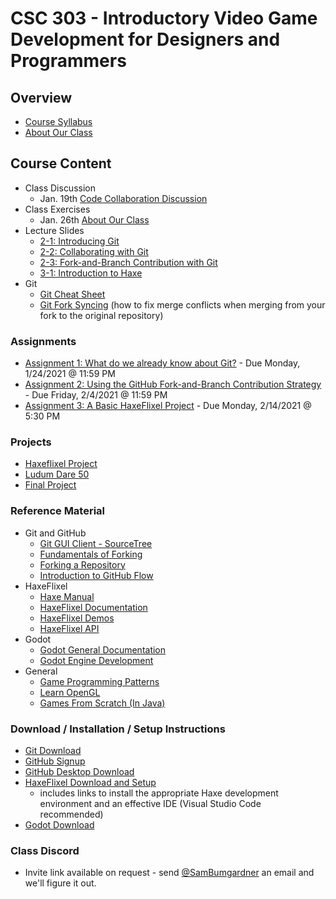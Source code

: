 # CSC 303 - Introductory Video Game Development for Designers and Programmers

## Overview
 * [Course Syllabus](syllabus.md)
 * [About Our Class](about_our_class.md)

## Course Content
 * Class Discussion
   * Jan. 19th [Code Collaboration Discussion](lectures/class_discussion/code_collaboration_strategies.md)
 * Class Exercises
   * Jan. 26th [About Our Class](lectures/exercises/e1_about_our_class.md)
 * Lecture Slides
   * [2-1: Introducing Git](https://docs.google.com/presentation/d/1mGX1zADfTeWzc-_-zPXXvip5MkeFmzGTAX3hMSvDYXY/edit?usp=sharing)
   * [2-2: Collaborating with Git](https://docs.google.com/presentation/d/1fWNFHAkDh2oXK_qIt8i9iSiDnyxicIRgQKlp-VgyYDY/edit?usp=sharing)
   * [2-3: Fork-and-Branch Contribution with Git](https://docs.google.com/presentation/d/1kDT7THm1McMEHkb7dtivV_1u5yDohQHhODZqOeO9hsY/edit?usp=sharing)
   * [3-1: Introduction to Haxe](https://docs.google.com/presentation/d/1vGgZyPblcR40ZwNqnSl1biyXQIarP_rFbfpXRBvdOVc/edit?usp=sharing)
 * Git
   * [Git Cheat Sheet](lectures/git/git_cheat_sheet.md)
   * [Git Fork Syncing](lectures/git/git_fork_syncing.md) (how to fix merge conflicts when merging from your fork to the original repository)

### Assignments
 * [Assignment 1: What do we already know about Git?](assignments/a1_git_review.md) -
   Due Monday, 1/24/2021 @ 11:59 PM
 * [Assignment 2: Using the GitHub Fork-and-Branch Contribution Strategy](assignments/a2_git_fork_contribution.md) - 
   Due Friday, 2/4/2021 @ 11:59 PM
 * [Assignment 3: A Basic HaxeFlixel Project](assignments/a3_basic_flixel_project.md) - 
   Due Monday, 2/14/2021 @ 5:30 PM

### Projects
 * [Haxeflixel Project](projects/midterm.md)
 * [Ludum Dare 50](projects/ludum_dare.md)
 * [Final Project](projects/final.md)

### Reference Material
 * Git and GitHub
   * [Git GUI Client - SourceTree](https://www.atlassian.com/software/sourcetree/overview/)
   * [Fundamentals of Forking](https://guides.github.com/activities/forking/)
   * [Forking a Repository](https://help.github.com/articles/fork-a-repo/)
   * [Introduction to GitHub Flow](https://guides.github.com/introduction/flow/)
 * HaxeFlixel
   * [Haxe Manual](https://haxe.org/manual/introduction.html)
   * [HaxeFlixel Documentation](http://haxeflixel.com/documentation/)
   * [HaxeFlixel Demos](http://haxeflixel.com/demos/)
   * [HaxeFlixel API](http://api.haxeflixel.com/flixel/)
 * Godot
   * [Godot General Documentation](https://docs.godotengine.org/en/stable/)
   * [Godot Engine Development](https://docs.godotengine.org/en/stable/development/cpp/index.html)
 * General
   * [Game Programming Patterns](http://gameprogrammingpatterns.com/contents.html)
   * [Learn OpenGL](https://learnopengl.com/)
   * [Games From Scratch (In Java)](http://fivedots.coe.psu.ac.th/~ad/jg/)

### Download / Installation / Setup Instructions
 * [Git Download](https://git-scm.com/book/en/v2/Getting-Started-Installing-Git)
 * [GitHub Signup](https://github.com/signup)
 * [GitHub Desktop Download](https://desktop.github.com/)
 * [HaxeFlixel Download and Setup](http://haxeflixel.com/documentation/getting-started/) 
   * includes links to install the appropriate Haxe development environment and an effective IDE (Visual Studio Code recommended)
 * [Godot Download](https://godotengine.org/download)


### Class Discord
* Invite link available on request - send [@SamBumgardner](https://github.com/SamBumgardner) an email and we'll figure it out.
